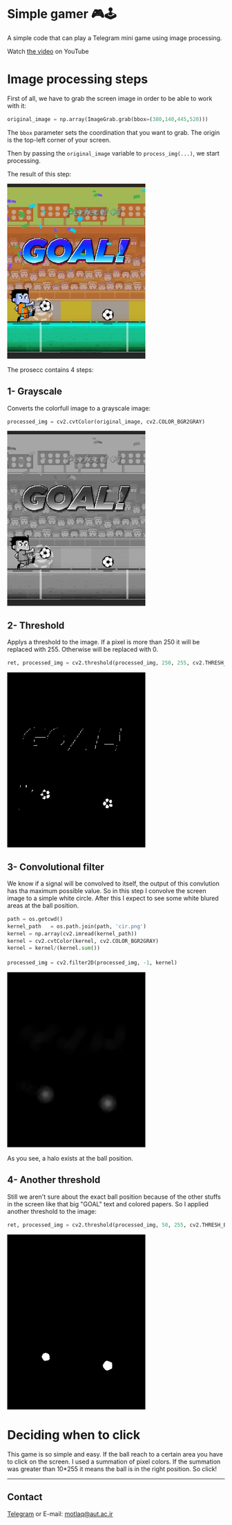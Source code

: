 # Simple gamer 🎮🕹
 A simple code that can play a Telegram mini game using image processing.
 
 Watch [the video](https://youtu.be/ENYo6G_4h3w) on YouTube

# Image processing steps
First of all, we have to grab the screen image in order to be able to work with it:

```python
original_image = np.array(ImageGrab.grab(bbox=(380,140,445,520)))
```

The ```bbox``` parameter sets the coordination that you want to grab. The origin is the top-left corner of your screen.

Then by passing the ```original_image``` variable to ```process_img(...)```, we start processing.

The result of this step:

![raw](git_images/110_0_raw.jpg?raw=true "Raw")

The prosecc contains 4 steps:
## 1- Grayscale
Converts the colorfull image to a grayscale image:
```python
processed_img = cv2.cvtColor(original_image, cv2.COLOR_BGR2GRAY)
```
![grayscaled](git_images/110_1_grayScaled.jpg?raw=true "Grayscale")

## 2- Threshold
Applys a threshold to the image. If a pixel is more than 250 it will be replaced with 255. Otherwise will be replaced with 0.
```python
ret, processed_img = cv2.threshold(processed_img, 250, 255, cv2.THRESH_BINARY)
```
![first-threshold](git_images/110_2_firstThreshold.jpg?raw=true "First threshold")

## 3- Convolutional filter
We know if a signal will be convolved to itself, the output of this convlution has tha maximum possible value. So in this step I convolve the screen image to a simple white circle. After this I expect to see some white blured areas at the ball position.
```python
path = os.getcwd()
kernel_path   = os.path.join(path, 'cir.png')
kernel = np.array(cv2.imread(kernel_path))
kernel = cv2.cvtColor(kernel, cv2.COLOR_BGR2GRAY)
kernel = kernel/(kernel.sum())  

processed_img = cv2.filter2D(processed_img, -1, kernel)
```
![convolution](git_images/110_3_convolution.jpg?raw=true "Convolutional filter")

As you see, a halo exists at the ball position.

## 4- Another threshold
Still we aren't sure about the exact ball position because of the other stuffs in the screen like that big "GOAL" text and colored papers. So I applied another threshold to the image: 
```python
ret, processed_img = cv2.threshold(processed_img, 50, 255, cv2.THRESH_BINARY)
```
![final](git_images/110_4_secondThreshold.jpg?raw=true "Final")

# Deciding when to click 
This game is so simple and easy. If the ball reach to a certain area you have to click on the screen. I used a summation of pixel colors. If the summation was greater than 10*255 it means the ball is in the right position. So click!

- - - -
## Contact
[Telegram](http://t.me/s_motlaq) or E-mail: motlaq@aut.ac.ir
